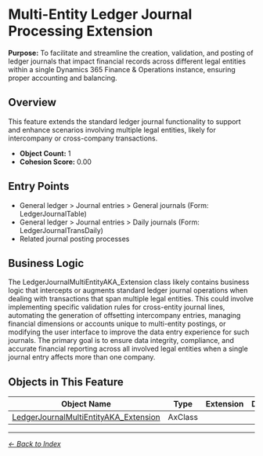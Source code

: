 # Multi-Entity Ledger Journal Processing Extension

**Purpose:** To facilitate and streamline the creation, validation, and posting of ledger journals that impact financial records across different legal entities within a single Dynamics 365 Finance & Operations instance, ensuring proper accounting and balancing.

## Overview

This feature extends the standard ledger journal functionality to support and enhance scenarios involving multiple legal entities, likely for intercompany or cross-company transactions.

- **Object Count:** 1
- **Cohesion Score:** 0.00

## Entry Points

- General ledger > Journal entries > General journals (Form: LedgerJournalTable)
- General ledger > Journal entries > Daily journals (Form: LedgerJournalTransDaily)
- Related journal posting processes

## Business Logic

The LedgerJournalMultiEntityAKA_Extension class likely contains business logic that intercepts or augments standard ledger journal operations when dealing with transactions that span multiple legal entities. This could involve implementing specific validation rules for cross-entity journal lines, automating the generation of offsetting intercompany entries, managing financial dimensions or accounts unique to multi-entity postings, or modifying the user interface to improve the data entry experience for such journals. The primary goal is to ensure data integrity, compliance, and accurate financial reporting across all involved legal entities when a single journal entry affects more than one company.

## Objects in This Feature

| Object Name | Type | Extension | Description |
|-------------|------|-----------|-------------|
| [LedgerJournalMultiEntityAKA_Extension](Objects/LedgerJournalMultiEntityAKA_Extension.md) | AxClass |  |  |

---

*[← Back to Index](../../index.md)*
